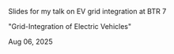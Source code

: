 Slides for my talk on EV grid integration at BTR 7

"Grid-Integration of Electric Vehicles"

Aug 06, 2025